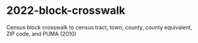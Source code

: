 # 2022-block-crosswalk
Census block crosswalk to census tract, town, county, county equivalent, ZIP code, and PUMA (2010)
